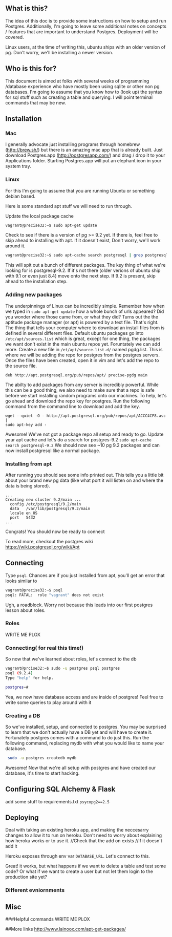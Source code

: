 ## What is this?

The idea of this doc is to provide some instructions on how to setup and
run Postgres.  Additionally, I'm going to leave some additional notes on
concepts / features that are important to understand Postgres.  Deployment will be covered.

Linux users, at the time of writing this, ubuntu ships with an older
version of pg. Don't worry, we'll be installing a newer version.


## Who is this for?
This document is aimed at folks with several weeks of programming /database experience who
have mostly been using sqlite or other non pg databases.  I'm going to assume that you know 
how to (look up) the syntax for sql stuff such as creating a table and querying.  I will point 
terminal commands that may be new.


## Installation

### Mac
I generally advocate just installing programs through homebrew (http://brew.sh/) but there
is an amazing mac app that is already built.  Just download Postgres.app (http://postgresapp.com/)
and drag / drop it to your Applications folder.  Starting Postgres.app will put an elephant icon in
your system tray.

### Linux
For this I'm going to assume that you are running Ubuntu or something
debian based.

Here is some standard apt stuff we will need to run through.


Update the local package cache
````bash
vagrant@precise32:~$ sudo apt-get update
````

Check to see if there is a version of pg >= 9.2 yet. If there is, feel 
free to skip ahead to installing with apt. If it doesn't exist, Don't 
worry, we'll work around it. 

```bash
vagrant@precise32:~$ sudo apt-cache search postgresql | grep postgresql-9.
````
This will spit out a bunch of different packages. The key thing of what
we're looking for is postgresql-9.2.  If it's not there (older verions
of ubuntu ship with 9.1 or even just 8.4) move onto the next step. If
9.2 is present, skip ahead to the installation step.

### Adding new packages
The underpinnings of Linux can be incredibly simple. Remember how when
we typed in `sudo apt-get update` how a whole bunch of urls appeared?
Did you wonder where those came from, or what they did?  Turns out the
the aptitude package manager (or apt) is powered by a text file. That's
right. The thing that tells your computer where to download an install
files from is defined in several different files.  Default ubuntu packages go into `/etc/apt/sources.list` which is great, except for one thing,
the packages we want don't exist in the main ubuntu repos yet.
Foruntately we can add more. Create a new file in
`/et/apt/source.list.d/` named pgdg.list. This is where we will be
adding the repo for postgres from the postgres servers. Once the files
have been created, open it in vim and let's add the repo to the source
file.
````
deb http://apt.postgresql.org/pub/repos/apt/ precise-pgdg main
````

The abilty to add packages from any server is incredibly powerful. While
this can be a good thing, we also need to make sure that a repo is safe
before we start installing random programs onto our machines.  To help,
let's go ahead and download the repo key for postgres.  Run the
following command from the command line to download and add the key.

````
wget --quiet -O - http://apt.postgresql.org/pub/repos/apt/ACCC4CF8.asc |
sudo apt-key add -
```` 

Awesome! We've not got a package repo all setup and ready to go. Update
your apt cache and let's do a search for postgres-9.2 `sudo apt-cache
search postgresql-9.2`  We should now see ~10 pg 9.2 packages and can
now install postgresql like a normal package.

### Installing from apt

After running you should see some info printed out. This tells you a
little bit about your brand new pg data (like what port it will listen
on and where the data is being stored).

````
...
Creating new cluster 9.2/main ...
  config /etc/postgresql/9.2/main
  data   /var/lib/postgresql/9.2/main
  locale en_US
  port   5432
...
````


Congrats! You should now be ready to connect

To read more, checkout the postgres wiki
https://wiki.postgresql.org/wiki/Apt



## Connecting

Type `psql`. Chances are if you just installed from apt, you'll get an
error that looks similar to 

````bash
vagrant@precise32:~$ psql
psql: FATAL:  role "vagrant" does not exist
````

Ugh,  a roadblock.  Worry not because this leads into our first
postgres lesson about roles.



### Roles

WRITE ME PLOX


### Connecting( for real this time!)
So now that we've learned about roles, let's connect to the db

````bash
vagrant@prcise32:~$ sudo -u postgres psql postgres
psql (9.2.4)
Type "help" for help.

postgres=# 
````

Yea, we now have database access and are inside of postgres! Feel free to write
some queries to play around with it


### Creating a DB

So we've installed, setup, and connected to postgres. You may be
surprised to learn that we don't actually have a DB yet and will have to
create it. Fortunately postgres comes with a command to do just this.
Run the following command, replacing mydb with what you would like to
name your database.

```bash
 sudo -u postgres createdb mydb
````

Awesome! Now that we're all setup with postgres and have created our database,
it's time to start hacking.

## Configuring SQL Alchemy & Flask

add some stuff to requirements.txt `psycopg2==2.5`


## Deploying
Deal with taking an existing heroku app, and making the neccesarry changes
to allow it to run on heroku. Don't need to worry about explaining how heroku
works or to use it.
//Check that the add on exists
//if it doesn't add it

Heroku exposes through env var `DATABASE_URL`. Let's connect to this.

Great! it works, but what happens if we want to delete a table and test some 
code? Or what if we want to create a user but not let them login to the production site yet?

### Different evniornments

## Misc

###Helpful commands
WRITE ME PLOX



##More links
http://www.lainoox.com/apt-get-packages/
